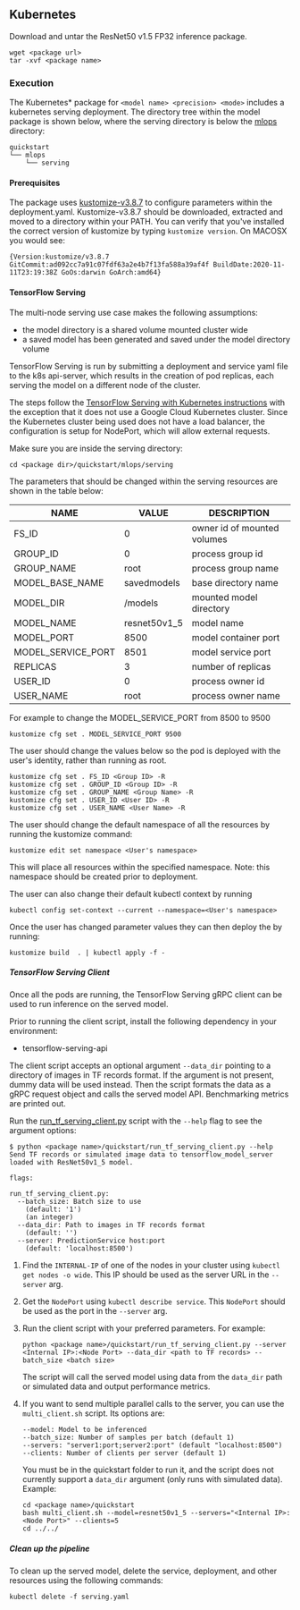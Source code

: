 <!--- 70. Kubernetes -->
## Kubernetes

Download and untar the ResNet50 v1.5 FP32 inference package.
```
wget <package url>
tar -xvf <package name>
```

### Execution

The Kubernetes* package for `<model name> <precision> <mode>` includes a kubernetes serving deployment.
The directory tree within the model package is shown below, where the serving directory is below the
[mlops](https://en.wikipedia.org/wiki/MLOps) directory:

```
quickstart
└── mlops
    └── serving
```

#### Prerequisites

The <package name> package uses [kustomize-v3.8.7](https://github.com/kubernetes-sigs/kustomize/releases/tag/kustomize%2Fv3.8.7) to configure parameters within the deployment.yaml. Kustomize-v3.8.7 should be downloaded, extracted and moved to a directory within your PATH. You can verify that you've installed the correct version of kustomize by typing `kustomize version`. On MACOSX you would see:

```
{Version:kustomize/v3.8.7 GitCommit:ad092cc7a91c07fdf63a2e4b7f13fa588a39af4f BuildDate:2020-11-11T23:19:38Z GoOs:darwin GoArch:amd64}
```

#### TensorFlow Serving

The multi-node serving use case makes the following assumptions:
- the model directory is a shared volume mounted cluster wide
- a saved model has been generated and saved under the model directory volume

TensorFlow Serving is run by submitting a deployment and service yaml file to the k8s api-server,
which results in the creation of pod replicas, each serving the model on a different node of the cluster.

The steps follow the
[TensorFlow Serving with Kubernetes instructions](https://www.tensorflow.org/tfx/serving/serving_kubernetes)
with the exception that it does not use a Google Cloud Kubernetes
cluster. Since the Kubernetes cluster being used does not have a load
balancer, the configuration is setup for NodePort, which will allow
external requests.

Make sure you are inside the serving directory:

```
cd <package dir>/quickstart/mlops/serving
```

The parameters that should be changed within the serving resources are shown in the table below:

|            NAME             |                  VALUE                   |         DESCRIPTION         |
|-----------------------------|------------------------------------------|-----------------------------|
| FS_ID                       | 0                                        | owner id of mounted volumes |
| GROUP_ID                    | 0                                        | process group id            |
| GROUP_NAME                  | root                                     | process group name          |
| MODEL_BASE_NAME             | savedmodels                              | base directory name         |
| MODEL_DIR                   | /models                                  | mounted model directory     |
| MODEL_NAME                  | resnet50v1_5                             | model name                  |
| MODEL_PORT                  | 8500                                     | model container port        |
| MODEL_SERVICE_PORT          | 8501                                     | model service port          |
| REPLICAS                    | 3                                        | number of replicas          |
| USER_ID                     | 0                                        | process owner id            |
| USER_NAME                   | root                                     | process owner name          |


For example to change the MODEL_SERVICE_PORT from 8500 to 9500

```
kustomize cfg set . MODEL_SERVICE_PORT 9500
```

The user should change the values below so the pod is deployed with the user's identity, rather than running as root.

```
kustomize cfg set . FS_ID <Group ID> -R
kustomize cfg set . GROUP_ID <Group ID> -R
kustomize cfg set . GROUP_NAME <Group Name> -R
kustomize cfg set . USER_ID <User ID> -R
kustomize cfg set . USER_NAME <User Name> -R
```

The user should change the default namespace of all the resources by running the kustomize command:

```
kustomize edit set namespace <User's namespace>
```

This will place all resources within the specified namespace. Note: this namespace should be created prior to deployment.

The user can also change their default kubectl context by running

```
kubectl config set-context --current --namespace=<User's namespace>
```

Once the user has changed parameter values they can then deploy the <package name> by running:

```
kustomize build  . | kubectl apply -f -
```

##### TensorFlow Serving Client

Once all the pods are running, the TensorFlow
Serving gRPC client can be used to run inference on the served model.

Prior to running the client script, install the following dependency in
your environment:
* tensorflow-serving-api

The client script accepts an optional argument `--data_dir` pointing to a directory of images in TF records format. 
If the argument is not present, dummy data will be used instead. Then the script formats the data as a gRPC request object and
calls the served model API. Benchmarking metrics are printed out.

Run the [run_tf_serving_client.py](run_tf_serving_client.py) script with
the `--help` flag to see the argument options:
```
$ python <package name>/quickstart/run_tf_serving_client.py --help
Send TF records or simulated image data to tensorflow_model_server loaded with ResNet50v1_5 model.

flags:

run_tf_serving_client.py:
  --batch_size: Batch size to use
    (default: '1')
    (an integer)
  --data_dir: Path to images in TF records format
    (default: '')
  --server: PredictionService host:port
    (default: 'localhost:8500')
```

1. Find the `INTERNAL-IP` of one of the nodes in your cluster using
   `kubectl get nodes -o wide`. This IP should be used as the server URL
   in the `--server` arg.

1. Get the `NodePort` using `kubectl describe service`. This `NodePort`
   should be used as the port in the `--server` arg.

1. Run the client script with your preferred parameters. For example:
   ```
   python <package name>/quickstart/run_tf_serving_client.py --server <Internal IP>:<Node Port> --data_dir <path to TF records> --batch_size <batch size>
   ```
   The script will call the served model using data from the `data_dir` path or simulated data
   and output performance metrics.
   
1. If you want to send multiple parallel calls to the server, you can use the `multi_client.sh` script.
   Its options are:
   ```
   --model: Model to be inferenced
   --batch_size: Number of samples per batch (default 1)
   --servers: "server1:port;server2:port" (default "localhost:8500")
   --clients: Number of clients per server (default 1)
   ```
   
   You must be in the quickstart folder to run it, and the script does not currently support a `data_dir` argument (only runs with simulated data).
   Example:
   
   ```
   cd <package name>/quickstart
   bash multi_client.sh --model=resnet50v1_5 --servers="<Internal IP>:<Node Port>" --clients=5
   cd ../../
   ```

##### Clean up the pipeline

To clean up the served model, delete the service,
deployment, and other resources using the following commands:
```
kubectl delete -f serving.yaml
```
